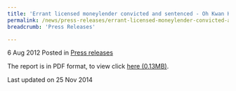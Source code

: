 ```yaml
---
title: 'Errant licensed moneylender convicted and sentenced - Oh Kwan Huat (Super Credit) - Press release'
permalink: /news/press-releases/errant-licensed-moneylender-convicted-and-sentenced-oh-kwan-huat-super-credit-press-release
breadcrumb: 'Press Releases'

---
```




6 Aug 2012 Posted in [Press releases](/news/press-releases)


The report is in PDF format, to view click [here (0.13MB)](/files/news/press-releases/2012/08/linkclicka3a3.pdf).



<p class="right-side-updated">Last updated on 25 Nov 2014</p>
